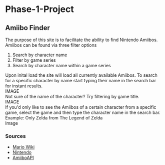 # Phase-1-Project

## Amiibo Finder

The purpose of this site is to facilitate the ability to find Nintendo Amiibos.
Amiibos can be found via three filter options
1. Search by character name
2. Filter by game series
3. Search by character name within a game series

Upon inital load the site will load all currently available Amiibos. To search for a specific character by name start typing their name in the search bar for instant results.\
IMAGE\
Not sure of the name of the character? Try filtering by game title.\
IMAGE\
If you'd only like to see the Amiibos of a certain character from a specific game, select the game and then type the character name in the search bar. Example: Only Zelda from The Legend of Zelda\
Image

### Sources
* [Mario Wiki](https://www.mariowiki.com)
* [Nintendo](https://www.nintendo.com/amiibo/)
* [AmiiboAPI](https://www.amiiboapi.com)